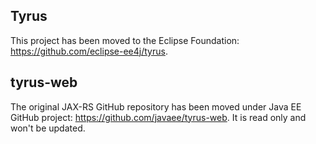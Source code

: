 ## Tyrus 

This project has been moved to the Eclipse Foundation: https://github.com/eclipse-ee4j/tyrus.

## tyrus-web

The original JAX-RS GitHub repository has been moved under Java EE GitHub project: https://github.com/javaee/tyrus-web. It is read only and won't be updated.
